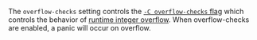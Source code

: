 The `overflow-checks` setting controls the [`-C overflow-checks` flag](https://doc.rust-lang.org/rustc/codegen-options/index.html#overflow-checks) which
controls the behavior of [runtime integer overflow](https://doc.rust-lang.org/reference/expressions/operator-expr.html#overflow). When overflow-checks are
enabled, a panic will occur on overflow.